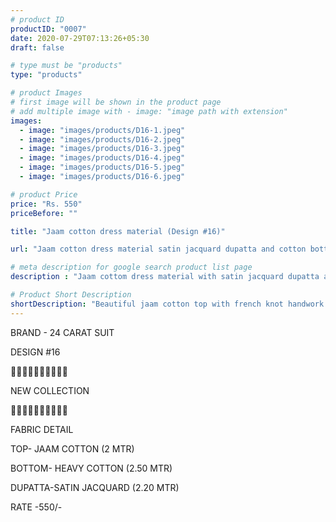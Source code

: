 ```yaml
---
# product ID
productID: "0007"
date: 2020-07-29T07:13:26+05:30
draft: false

# type must be "products"
type: "products"

# product Images
# first image will be shown in the product page
# add multiple image with - image: "image path with extension"
images:
  - image: "images/products/D16-1.jpeg"
  - image: "images/products/D16-2.jpeg"
  - image: "images/products/D16-3.jpeg"
  - image: "images/products/D16-4.jpeg"
  - image: "images/products/D16-5.jpeg"
  - image: "images/products/D16-6.jpeg"

# product Price
price: "Rs. 550"
priceBefore: ""

title: "Jaam cotton dress material (Design #16)"

url: "Jaam cotton dress material satin jacquard dupatta and cotton bottom wholesale"

# meta description for google search product list page
description : "Jaam cottom dress material with satin jacquard dupatta and 2.5 mtr cotton bottom"

# Product Short Description
shortDescription: "Beautiful jaam cotton top with french knot handwork design, with matching satin jacquard dupatta and 2.5 mtr cotton bottom."
---
```

BRAND - 24 CARAT SUIT

DESIGN #16

💐💐💐💐💐💐💐💐💐💐

NEW COLLECTION

🌷🌷🌷🌷🌷🌷🌷🌷🌷🌷

FABRIC DETAIL

TOP- JAAM COTTON (2 MTR)

BOTTOM- HEAVY COTTON (2.50 MTR)

DUPATTA-SATIN JACQUARD  (2.20 MTR)

RATE -550/-
